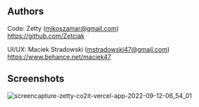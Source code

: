 ## Authors

Code: Zetty (mikoszamar@gmail.com)<br/>
https://github.com/Zetciak

UI/UX: Maciek Stradowski (mstradowski47@gmail.com)<br/>
https://www.behance.net/maciek47

## Screenshots

![screencapture-zetty-co2it-vercel-app-2022-09-12-06_54_01](https://user-images.githubusercontent.com/97193808/189576551-f37c37c2-073d-45e3-af92-69554476ed3f.png)
